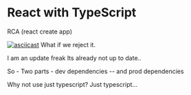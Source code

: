 # React with TypeScript

RCA (react create app)

[![asciicast](https://asciinema.org/a/o2MixUbXC5am8YcW9ga8UdM2e.svg)](https://asciinema.org/a/o2MixUbXC5am8YcW9ga8UdM2e)
What if we reject it.

I am an update freak
Its already not up to date..

So - Two parts - dev dependencies -- and prod dependencies

Why not use just typescript? Just typescript...

